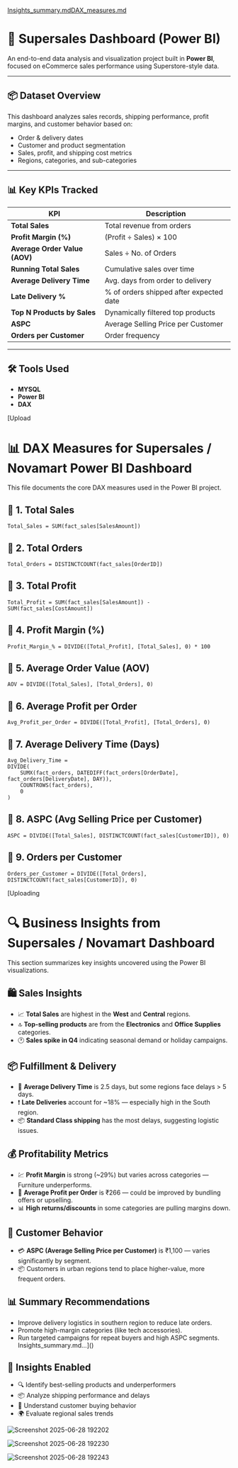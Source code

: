 [Insights_summary.md](https://github.com/user-attachments/files/20961221/Insights_summary.md)[DAX_measures.md](https://github.com/user-attachments/files/20961218/DAX_measures.md)
# 🚀 Supersales Dashboard (Power BI)

An end-to-end data analysis and visualization project built in **Power BI**, focused on eCommerce sales performance using Superstore-style data.

---

## 📦 Dataset Overview

This dashboard analyzes sales records, shipping performance, profit margins, and customer behavior based on:

- Order & delivery dates
- Customer and product segmentation
- Sales, profit, and shipping cost metrics
- Regions, categories, and sub-categories

---

## 📊 Key KPIs Tracked

| KPI                          | Description |
|-----------------------------|-------------|
| **Total Sales**             | Total revenue from orders |
| **Profit Margin (%)**       | (Profit ÷ Sales) × 100 |
| **Average Order Value (AOV)** | Sales ÷ No. of Orders |
| **Running Total Sales**     | Cumulative sales over time |
| **Average Delivery Time**   | Avg. days from order to delivery |
| **Late Delivery %**         | % of orders shipped after expected date |
| **Top N Products by Sales** | Dynamically filtered top products |
| **ASPC**                    | Average Selling Price per Customer |
| **Orders per Customer**     | Order frequency |

---

## 🛠 Tools Used
- **MYSQL**
- **Power BI**
- **DAX**



[Upload
# 📊 DAX Measures for Supersales / Novamart Power BI Dashboard

This file documents the core DAX measures used in the Power BI project.

## 🔹 1. Total Sales
```dax
Total_Sales = SUM(fact_sales[SalesAmount])
```

## 🔹 2. Total Orders
```dax
Total_Orders = DISTINCTCOUNT(fact_sales[OrderID])
```

## 🔹 3. Total Profit
```dax
Total_Profit = SUM(fact_sales[SalesAmount]) - SUM(fact_sales[CostAmount])
```

## 🔹 4. Profit Margin (%)
```dax
Profit_Margin_% = DIVIDE([Total_Profit], [Total_Sales], 0) * 100
```

## 🔹 5. Average Order Value (AOV)
```dax
AOV = DIVIDE([Total_Sales], [Total_Orders], 0)
```

## 🔹 6. Average Profit per Order
```dax
Avg_Profit_per_Order = DIVIDE([Total_Profit], [Total_Orders], 0)
```

## 🔹 7. Average Delivery Time (Days)
```dax
Avg_Delivery_Time = 
DIVIDE(
    SUMX(fact_orders, DATEDIFF(fact_orders[OrderDate], fact_orders[DeliveryDate], DAY)),
    COUNTROWS(fact_orders),
    0
)
```

## 🔹 8. ASPC (Avg Selling Price per Customer)
```dax
ASPC = DIVIDE([Total_Sales], DISTINCTCOUNT(fact_sales[CustomerID]), 0)
```

## 🔹 9. Orders per Customer
```dax
Orders_per_Customer = DIVIDE([Total_Orders], DISTINCTCOUNT(fact_sales[CustomerID]), 0)
```

[Uploading
# 🔍 Business Insights from Supersales / Novamart Dashboard

This section summarizes key insights uncovered using the Power BI visualizations.

## 🛍️ Sales Insights
- 📈 **Total Sales** are highest in the **West** and **Central** regions.
- 🔝 **Top-selling products** are from the **Electronics** and **Office Supplies** categories.
- 🕐 **Sales spike in Q4** indicating seasonal demand or holiday campaigns.

## 📦 Fulfillment & Delivery
- 🚚 **Average Delivery Time** is 2.5 days, but some regions face delays > 5 days.
- ❗ **Late Deliveries** account for ~18% — especially high in the South region.
- 📦 **Standard Class shipping** has the most delays, suggesting logistic issues.

## 💰 Profitability Metrics
- 💹 **Profit Margin** is strong (~29%) but varies across categories — Furniture underperforms.
- 💸 **Average Profit per Order** is ₹266 — could be improved by bundling offers or upselling.
- 📊 **High returns/discounts** in some categories are pulling margins down.

## 🧍 Customer Behavior
- 💳 **ASPC (Average Selling Price per Customer)** is ₹1,100 — varies significantly by segment.
- 📦 Customers in urban regions tend to place higher-value, more frequent orders.

## 📊 Summary Recommendations
- Improve delivery logistics in southern region to reduce late orders.
- Promote high-margin categories (like tech accessories).
- Run targeted campaigns for repeat buyers and high ASPC segments.
 Insights_summary.md…]()


## 🧠 Insights Enabled

- 🔍 Identify best-selling products and underperformers
- 📦 Analyze shipping performance and delays
- 🧍 Understand customer buying behavior
- 🌍 Evaluate regional sales trends

![Screenshot 2025-06-28 192202](https://github.com/user-attachments/assets/7f9311c9-6ee3-42c1-a6bc-e532dc6fc8e6)

![Screenshot 2025-06-28 192230](https://github.com/user-attachments/assets/0e328b44-4043-455f-a0da-7df6c9db822d)

![Screenshot 2025-06-28 192243](https://github.com/user-attachments/assets/b028c865-19f9-4b7e-a2b2-689c41ccc603)
